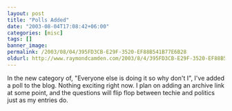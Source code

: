 ```yaml
---
layout: post
title: "Polls Added"
date: "2003-08-04T17:08:42+06:00"
categories: [misc]
tags: []
banner_image: 
permalink: /2003/08/04/395FD3CB-E29F-3520-EF88B541B77E6B28
oldurl: http://www.raymondcamden.com/2003/8/4/395FD3CB-E29F-3520-EF88B541B77E6B28
---
```


In the new category of, "Everyone else is doing it so why don't I", I've added a poll to the blog. Nothing exciting right now. I plan on adding an archive link at some point, and the questions will flip flop between techie and politics just as my entries do.